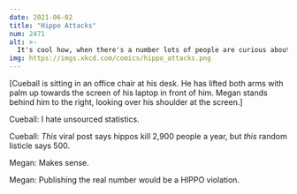 ```yaml
---
date: 2021-06-02
title: "Hippo Attacks"
num: 2471
alt: >-
  It's cool how, when there's a number lots of people are curious about, but which isn't easy to measure, some random guess will get cited everywhere and become the universally quoted value. Unrelatedly, did you know there are 850 trillion waves in the ocean?
img: https://imgs.xkcd.com/comics/hippo_attacks.png
---
```

[Cueball is sitting in an office chair at his desk. He has lifted both arms with palm up towards the screen of his laptop in front of him. Megan stands behind him to the right, looking over his shoulder at the screen.]

Cueball: I hate unsourced statistics.

Cueball: *This* viral post says hippos kill 2,900 people a year, but *this* random listicle says 500.

Megan: Makes sense.

Megan: Publishing the real number would be a HIPPO violation.